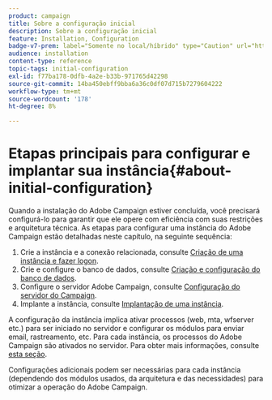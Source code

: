 ```yaml
---
product: campaign
title: Sobre a configuração inicial
description: Sobre a configuração inicial
feature: Installation, Configuration
badge-v7-prem: label="Somente no local/híbrido" type="Caution" url="https://experienceleague.adobe.com/docs/campaign-classic/using/installing-campaign-classic/architecture-and-hosting-models/hosting-models-lp/hosting-models.html?lang=pt-BR" tooltip="Aplica-se somente a implantações locais e híbridas"
audience: installation
content-type: reference
topic-tags: initial-configuration
exl-id: f77ba178-0dfb-4a2e-b33b-971765d42298
source-git-commit: 14ba450ebff9bba6a36c0df07d715b7279604222
workflow-type: tm+mt
source-wordcount: '178'
ht-degree: 8%

---
```


# Etapas principais para configurar e implantar sua instância{#about-initial-configuration}



Quando a instalação do Adobe Campaign estiver concluída, você precisará configurá-lo para garantir que ele opere com eficiência com suas restrições e arquitetura técnica. As etapas para configurar uma instância do Adobe Campaign estão detalhadas neste capítulo, na seguinte sequência:

1. Crie a instância e a conexão relacionada, consulte [Criação de uma instância e fazer logon](../../installation/using/creating-an-instance-and-logging-on.md).
1. Crie e configure o banco de dados, consulte [Criação e configuração do banco de dados](../../installation/using/creating-and-configuring-the-database.md).
1. Configure o servidor Adobe Campaign, consulte [Configuração do servidor do Campaign](../../installation/using/configuring-campaign-server.md).
1. Implante a instância, consulte [Implantação de uma instância](../../installation/using/deploying-an-instance.md).

A configuração da instância implica ativar processos (web, mta, wfserver etc.) para ser iniciado no servidor e configurar os módulos para enviar email, rastreamento, etc. Para cada instância, os processos do Adobe Campaign são ativados no servidor. Para obter mais informações, consulte [esta seção](../../installation/using/configuring-campaign-server.md#enabling-processes).

Configurações adicionais podem ser necessárias para cada instância (dependendo dos módulos usados, da arquitetura e das necessidades) para otimizar a operação do Adobe Campaign.
